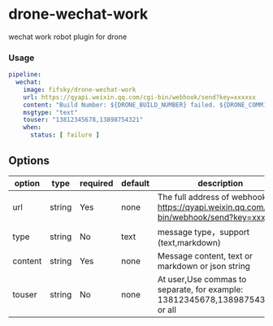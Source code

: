 # drone-wechat-work

wechat work robot plugin for drone

### Usage

```yaml
pipeline:
  wechat:
    image: fifsky/drone-wechat-work
    url: https://qyapi.weixin.qq.com/cgi-bin/webhook/send?key=xxxxxx
    content: "Build Number: ${DRONE_BUILD_NUMBER} failed. ${DRONE_COMMIT_AUTHOR} please fix. Check the results here: ${DRONE_BUILD_LINK} "
    msgtype: "text"
    touser: "13812345678,13898754321"
    when:
      status: [ failure ]
```



## Options

| option | type | required | default | description |
| --- | --- | --- | --- | --- |
| url | string | Yes | none | The full address of webhook: https://qyapi.weixin.qq.com/cgi-bin/webhook/send?key=xxxxxx |
| type | string | No | text | message type，support (text,markdown) |
| content | string | Yes | none |  Message content, text or markdown or json string |
| touser | string | No | none | At user,Use commas to separate, for example: 13812345678,13898754321 or all |
